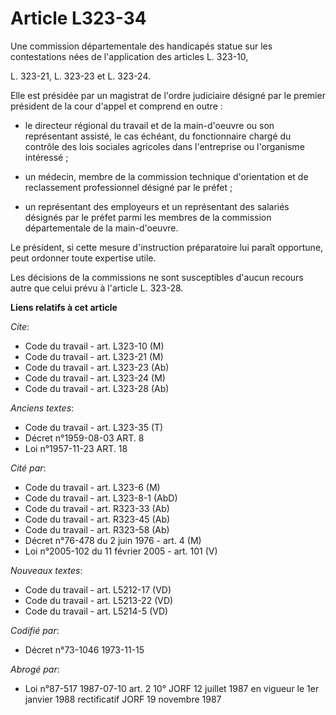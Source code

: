 # Article L323-34

Une commission départementale des handicapés statue sur les contestations nées de l'application des articles L. 323-10,

L. 323-21, L. 323-23 et L. 323-24.

Elle est présidée par un magistrat de l'ordre judiciaire désigné par le premier président de la cour d'appel et comprend en
outre :

- le directeur régional du travail et de la main-d'oeuvre ou son représentant assisté, le cas échéant, du fonctionnaire
chargé du contrôle des lois sociales agricoles dans l'entreprise ou l'organisme intéressé ;

- un médecin, membre de la commission technique d'orientation et de reclassement professionnel désigné par le préfet ;

- un représentant des employeurs et un représentant des salariés désignés par le préfet parmi les membres de la commission
départementale de la main-d'oeuvre.

Le président, si cette mesure d'instruction préparatoire lui paraît opportune, peut ordonner toute expertise utile.

Les décisions de la commissions ne sont susceptibles d'aucun recours autre que celui prévu à l'article L. 323-28.

**Liens relatifs à cet article**

_Cite_:

  - Code du travail - art. L323-10 (M)
  - Code du travail - art. L323-21 (M)
  - Code du travail - art. L323-23 (Ab)
  - Code du travail - art. L323-24 (M)
  - Code du travail - art. L323-28 (Ab)

_Anciens textes_:

  - Code du travail - art. L323-35 (T)
  - Décret n°1959-08-03 ART. 8
  - Loi n°1957-11-23 ART. 18

_Cité par_:

  - Code du travail - art. L323-6 (M)
  - Code du travail - art. L323-8-1 (AbD)
  - Code du travail - art. R323-33 (Ab)
  - Code du travail - art. R323-45 (Ab)
  - Code du travail - art. R323-58 (Ab)
  - Décret n°76-478 du 2 juin 1976 - art. 4 (M)
  - Loi n°2005-102 du 11 février 2005 - art. 101 (V)

_Nouveaux textes_:

  - Code du travail - art. L5212-17 (VD)
  - Code du travail - art. L5213-22 (VD)
  - Code du travail - art. L5214-5 (VD)

_Codifié par_:

  - Décret n°73-1046 1973-11-15

_Abrogé par_:

  - Loi n°87-517 1987-07-10 art. 2 10° JORF 12 juillet 1987 en vigueur le 1er janvier 1988 rectificatif JORF 19 novembre 1987
